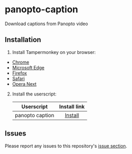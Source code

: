 # panopto-caption

Download captions from Panopto video

## Installation

1. Install Tampermonkey on your browser:
  * [Chrome](https://www.tampermonkey.net/index.php?browser=chrome&ext=dhdg)
  * [Microsoft Edge](https://www.tampermonkey.net/index.php?browser=edge&ext=dhdg)
  * [Firefox](https://www.tampermonkey.net/index.php?browser=firefox&ext=dhdg)
  * [Safari](https://www.tampermonkey.net/index.php?browser=safari&ext=dhdg)
  * [Opera Next](https://www.tampermonkey.net/index.php?browser=opera&ext=dhdg)

2. Install the userscript:

	| Userscript       | Install link |
	|------------------|:------------:|
	| panopto caption | [Install](https://github.com/BlazerYoo/panopto-caption/raw/main/caption.user.js) |

## Issues

Please report any issues to this repository's [issue section](https://github.com/BlazerYoo/panopto-caption/issues).
